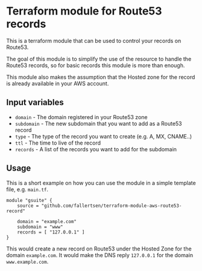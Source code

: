 Terraform module for Route53 records
====================================

This is a terraform module that can be used to control your records on Route53.

The goal of this module is to simplify the use of the resource to handle the
Route53 records, so for basic records this module is more than enough.

This module also makes the assumption that the Hosted zone for the record is
already available in your AWS account.

Input variables
---------------

- `domain` - The domain registered in your Route53 zone
- `subdomain` - The new subdomain that you want to add as a Route53 record
- `type` - The type of the record you want to create (e.g. A, MX, CNAME..)
- `ttl` - The time to live of the record
- `records` - A list of the records you want to add for the subdomain

Usage
-----

This is a short example on how you can use the module in a simple template file,
e.g. `main.tf`.

```
module "gsuite" {
    source = "github.com/fallertsen/terraform-module-aws-route53-record"

    domain = "example.com"
    subdomain = "www"
    records = [ "127.0.0.1" ]
}
```

This would create a new record on Route53 under the Hosted Zone for the domain
`example.com`.
It would make the DNS reply `127.0.0.1` for the domain `www.example.com`.
